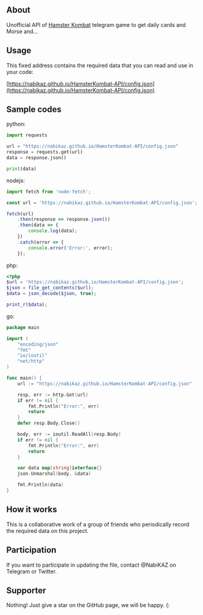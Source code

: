 ## About
Unofficial API of [Hamster Kombat](https://t.me/Hamster_kombat_bot/start?startapp=kentId101554083) telegram game to get daily cards and Morse and...

## Usage
This fixed address contains the required data that you can read and use in your code:

[https://nabikaz.github.io/HamsterKombat-API/config.json](https://nabikaz.github.io/HamsterKombat-API/config.json)

## Sample codes

python:
```python
import requests

url = "https://nabikaz.github.io/HamsterKombat-API/config.json"
response = requests.get(url)
data = response.json()

print(data)
```

nodejs:
```js
import fetch from 'node-fetch';

const url = 'https://nabikaz.github.io/HamsterKombat-API/config.json';

fetch(url)
    .then(response => response.json())
    .then(data => {
        console.log(data);
    })
    .catch(error => {
        console.error('Error:', error);
    });
```

php:
```php
<?php
$url = 'https://nabikaz.github.io/HamsterKombat-API/config.json';
$json = file_get_contents($url);
$data = json_decode($json, true);

print_r($data);
```

go:
```go
package main

import (
	"encoding/json"
	"fmt"
	"io/ioutil"
	"net/http"
)

func main() {
	url := "https://nabikaz.github.io/HamsterKombat-API/config.json"

	resp, err := http.Get(url)
	if err != nil {
		fmt.Println("Error:", err)
		return
	}
	defer resp.Body.Close()

	body, err := ioutil.ReadAll(resp.Body)
	if err != nil {
		fmt.Println("Error:", err)
		return
	}

	var data map[string]interface{}
	json.Unmarshal(body, &data)

	fmt.Println(data)
}
```

## How it works
This is a collaborative work of a group of friends who periodically record the required data on this project.

## Participation
If you want to participate in updating the file, contact @NabiKAZ on Telegram or Twitter.

## Supporter
Nothing! Just give a star on the GitHub page, we will be happy. (:

